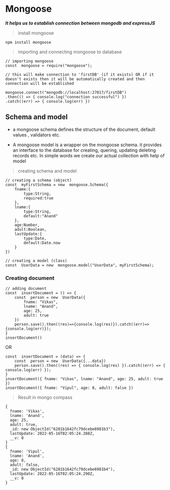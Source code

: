 # Mongoose
***It helps us to establish connection between mongodb and expressJS***

> install mongoose

    npm install mongoose

> importing and connecting mongoose to database

    // importing mongoose    
    const  mongoose = require("mongoose");      
    
    // this will make connection to 'firstDB' (if it exists) OR if it doesn't exists then it will be automatically created and then connection will be established    
    
    mongoose.connect("mongodb://localhost:27017/firstDB")    
    .then(() => { console.log("connection successful") })    
    .catch((err) => { console.log(err) })
## Schema and model

 - a mongoose schema defines the structure of the document, default
   values , validators etc.
   
 - A mongoose model is a wrapper on the mongoose schema. it provides an
   interface to the database for creating, quering, updating deleting
   records etc. In simple words we create our actual collection with
   help of model

> creating schema and model

    // creating a schema (object)
    const  myFirstSchema = new  mongoose.Schema({
	    fname:{
		    type:String,
		    required:true
	    },
	    lname:{
		    type:String,
		    default:"Anand"
	    },
	    age:Number,
	    adult:Boolean,
	    lastUpdate:{
		    type:Date,
		    default:Date.now
	    }
    }) 
    
    // creating a model (class)
    const  UserData = new  mongoose.model("UserData", myFirstSchema);

### Creating document

    // adding document
    const  insertDocument = () => {
	    const  person = new  UserData({
		    fname: "Vikas",
		    lname: "Anand",
		    age: 25,
		    adult: true
	    })
	    person.save().then((res)=>{console.log(res)}).catch((err)=>{console.log(err)});
    }
    insertDocument()   
OR

    const  insertDocument = (data) => {
	    const  person = new  UserData({...data})
	    person.save().then((res) => { console.log(res) }).catch((err) => { console.log(err) });
    }
    insertDocument({ fname: "Vikas", lname: "Anand", age: 25, adult: true })
    insertDocument({ fname: "Vipul", age: 8, adult: false })

> Result in mongo compass   

    {
      fname: 'Vikas',
      lname: 'Anand',
      age: 25,
      adult: true,
      _id: new ObjectId("6281b1642fc79dcebe6981b3"),
      lastUpdate: 2022-05-16T02:05:24.288Z,
      __v: 0
    }
    {
      fname: 'Vipul',
      lname: 'Anand',
      age: 8,
      adult: false,
      _id: new ObjectId("6281b1642fc79dcebe6981b4"),
      lastUpdate: 2022-05-16T02:05:24.290Z,
      __v: 0
    }